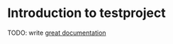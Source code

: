# Introduction to testproject

TODO: write [great documentation](http://jacobian.org/writing/what-to-write/)
